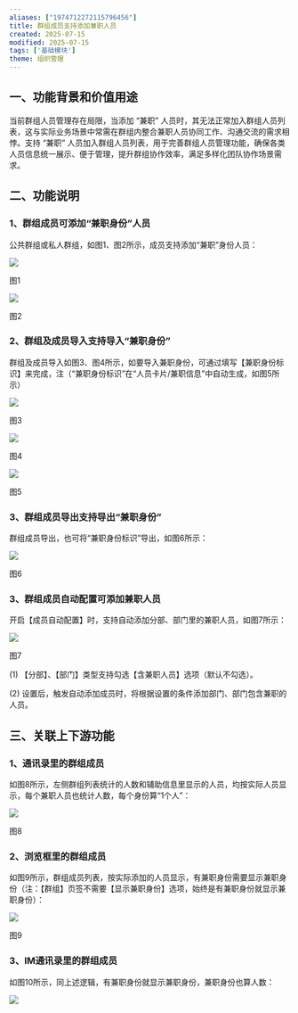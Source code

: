 ```yaml
---
aliases: ["1974712272115796456"]
title: 群组成员支持添加兼职人员
created: 2025-07-15
modified: 2025-07-15
tags: ['基础模块']
theme: 组织管理
---
```


## 一、**功能背景和价值用途**

当前群组人员管理存在局限，当添加 “兼职” 人员时，其无法正常加入群组人员列表，这与实际业务场景中常需在群组内整合兼职人员协同工作、沟通交流的需求相悖。支持 “兼职” 人员加入群组人员列表，用于完善群组人员管理功能，确保各类人员信息统一展示、便于管理，提升群组协作效率，满足多样化团队协作场景需求。

## 二、**功能说明**

### **1、群组成员可添加“兼职身份”人员**

公共群组或私人群组，如图1、图2所示，成员支持添加“兼职”身份人员：

![](https://myhelpdoc.oss-cn-heyuan.aliyuncs.com/mdimages/c35d24cd7d60dceb7eba069b7d7b591c.jpg)

图1

![](https://myhelpdoc.oss-cn-heyuan.aliyuncs.com/mdimages/e53dcf00c51804db6278c3107e858e32.jpg)

图2

### **2、群组及成员导入支持导入“兼职身份”**

群组及成员导入如图3、图4所示，如要导入兼职身份，可通过填写【兼职身份标识】来完成，注（“兼职身份标识”在“人员卡片/兼职信息”中自动生成，如图5所示）

![](https://myhelpdoc.oss-cn-heyuan.aliyuncs.com/mdimages/165264fc6394eb37b28e0e50f6764ee9.jpg)

图3

![](https://myhelpdoc.oss-cn-heyuan.aliyuncs.com/mdimages/06050a386e7d5829e9a2095b41a4acfd.jpg)

图4

![](https://myhelpdoc.oss-cn-heyuan.aliyuncs.com/mdimages/1f41473d00bb4fbc642e720e8b51055e.jpg)

图5

### **3、群组成员导出支持导出“兼职身份”**

群组成员导出，也可将“兼职身份标识”导出，如图6所示：

![](https://myhelpdoc.oss-cn-heyuan.aliyuncs.com/mdimages/bc62351c11e3050092a01436f6f546e5.jpg)

图6

### **3、群组成员自动配置可添加兼职人员**

开启【成员自动配置】时，支持自动添加分部、部门里的兼职人员，如图7所示：

![](https://myhelpdoc.oss-cn-heyuan.aliyuncs.com/mdimages/8f2826067b9279af821cfb5acba32a87.jpg)

图7

(1) 【分部】、【部门】类型支持勾选【含兼职人员】选项（默认不勾选）。

(2) 设置后，触发自动添加成员时，将根据设置的条件添加部门、部门包含兼职的人员。

## 三、**关联上下游功能**

### **1、通讯录里的群组成员**

如图8所示，左侧群组列表统计的人数和辅助信息里显示的人员，均按实际人员显示，每个兼职人员也统计人数，每个身份算“1个人”：

![](https://myhelpdoc.oss-cn-heyuan.aliyuncs.com/mdimages/4c6820086a1f7bc1ce50cbc207c97c91.jpg)

图8

### **2、浏览框里的群组成员**

如图9所示，群组成员列表，按实际添加的人员显示，有兼职身份需要显示兼职身份（注：【群组】页签不需要【显示兼职身份】选项，始终是有兼职身份就显示兼职身份）：

![](https://myhelpdoc.oss-cn-heyuan.aliyuncs.com/mdimages/30e605e6b2243169056123812d94c434.jpg)

图9

### 3、**IM通讯录里的群组成员**

如图10所示，同上述逻辑，有兼职身份就显示兼职身份，兼职身份也算人数：

![](https://myhelpdoc.oss-cn-heyuan.aliyuncs.com/mdimages/15f86776635d9d9ac642e1739b57c0e7.jpg)

